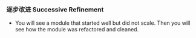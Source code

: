 ### 逐步改进 Successive Refinement

- You will see a module that started well but did not scale. Then you will see how the module was refactored and cleaned.
